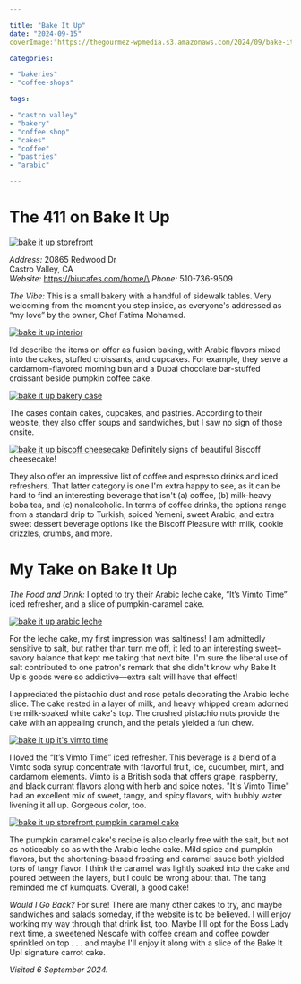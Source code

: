 ```yaml
---

title: "Bake It Up"
date: "2024-09-15"
coverImage:"https://thegourmez-wpmedia.s3.amazonaws.com/2024/09/bake-it-up-aug-2024+(8)-sized.jpg"

categories:

- "bakeries"
- "coffee-shops"

tags:

- "castro valley"
- "bakery"
- "coffee shop"
- "cakes"
- "coffee"
- "pastries"
- "arabic"

---
```


# The 411 on Bake It Up

[![bake it up storefront](https://thegourmez-wpmedia.s3.amazonaws.com/2024/09/bake-it-up-aug-2024+(11)-sized.jpg)](https://thegourmez-wpmedia.s3.amazonaws.com/2024/09/bake-it-up-aug-2024+(11)-sized.jpg)

*Address:* 20865 Redwood Dr\
Castro Valley, CA\
*Website:* https://biucafes.com/home/\
*Phone:* 510-736-9509

*The Vibe:* This is a small bakery with a handful of sidewalk tables. Very welcoming from the moment you step inside, as everyone's addressed as “my love” by the owner, Chef Fatima Mohamed.

[![bake it up interior](https://thegourmez-wpmedia.s3.amazonaws.com/2024/09/bake-it-up-aug-2024+(10)-sized.jpg)](https://thegourmez-wpmedia.s3.amazonaws.com/2024/09/bake-it-up-aug-2024+(10)-sized.jpg)

I’d describe the items on offer as fusion baking, with Arabic flavors mixed into the cakes, stuffed croissants, and cupcakes. For example, they serve a cardamom-flavored morning bun and a Dubai chocolate bar-stuffed croissant beside pumpkin coffee cake.

[![bake it up bakery case](https://thegourmez-wpmedia.s3.amazonaws.com/2024/09/bake-it-up-aug-2024+(7)-sized.jpg)](https://thegourmez-wpmedia.s3.amazonaws.com/2024/09/bake-it-up-aug-2024+(7)-sized.jpg)

The cases contain cakes, cupcakes, and pastries. According to their website, they also offer soups and sandwiches, but I saw no sign of those onsite.

<div class="caption">

[![bake it up biscoff cheesecake](https://thegourmez-wpmedia.s3.amazonaws.com/2024/09/bake-it-up-aug-2024+(8)-sized.jpg)](https://thegourmez-wpmedia.s3.amazonaws.com/2024/09/bake-it-up-aug-2024+(8)-sized.jpg) Definitely signs of beautiful Biscoff cheesecake! </div>

They also offer an impressive list of coffee and espresso drinks and iced refreshers. That latter category is one I'm extra happy to see, as it can be hard to find an interesting beverage that isn't (a) coffee, (b) milk-heavy boba tea, and (c) nonalcoholic. In terms of coffee drinks, the options range from a standard drip to Turkish, spiced Yemeni, sweet Arabic, and extra sweet dessert beverage options like the Biscoff Pleasure with milk, cookie drizzles, crumbs, and more.

# My Take on Bake It Up

*The Food and Drink:* I opted to try their Arabic leche cake, “It’s Vimto Time” iced refresher, and a slice of pumpkin-caramel cake.

[![bake it up arabic leche](https://thegourmez-wpmedia.s3.amazonaws.com/2024/09/bake-it-up-aug-2024+(13)-sized.jpg)](https://thegourmez-wpmedia.s3.amazonaws.com/2024/09/bake-it-up-aug-2024+(13)-sized.jpg)

For the leche cake, my first impression was saltiness! I am admittedly sensitive to salt, but rather than turn me off, it led to an interesting sweet–savory balance that kept me taking that next bite. I'm sure the liberal use of salt contributed to one patron's remark that she didn't know why Bake It Up's goods were so addictive—extra salt will have that effect!

I appreciated the pistachio dust and rose petals decorating the Arabic leche slice. The cake rested in a layer of milk, and heavy whipped cream adorned the milk-soaked white cake's top. The crushed pistachio nuts provide the cake with an appealing crunch, and the petals yielded a fun chew.

[![bake it up it's vimto time](https://thegourmez-wpmedia.s3.amazonaws.com/2024/09/bake-it-up-aug-2024+(1)-sized.jpg)](https://thegourmez-wpmedia.s3.amazonaws.com/2024/09/bake-it-up-aug-2024+(1)-sized.jpg)

I loved the “It’s Vimto Time” iced refresher. This beverage is a blend of a Vimto soda syrup concentrate with flavorful fruit, ice, cucumber, mint, and cardamom elements. Vimto is a British soda that offers grape, raspberry, and black currant flavors along with herb and spice notes. "It's Vimto Time" had an excellent mix of sweet, tangy, and spicy flavors, with bubbly water livening it all up. Gorgeous color, too.

[![bake it up storefront pumpkin caramel cake](https://thegourmez-wpmedia.s3.amazonaws.com/2024/09/bake-it-up-aug-2024+(14)-sized.jpg)](https://thegourmez-wpmedia.s3.amazonaws.com/2024/09/bake-it-up-aug-2024+(14)-sized.jpg)

The pumpkin caramel cake's recipe is also clearly free with the salt, but not as noticeably so as with the Arabic leche cake. Mild spice and pumpkin flavors, but the shortening-based frosting and caramel sauce both yielded tons of tangy flavor. I think the caramel was lightly soaked into the cake and poured between the layers, but I could be wrong about that. The tang reminded me of kumquats. Overall, a good cake!

*Would I Go Back?* For sure! There are many other cakes to try, and maybe sandwiches and salads someday, if the website is to be believed. I will enjoy working my way through that drink list, too. Maybe I'll opt for the Boss Lady next time, a sweetened Nescafe with coffee cream and coffee powder sprinkled on top . . . and maybe I'll enjoy it along with a slice of the Bake It Up! signature carrot cake.

*Visited 6 September 2024.*
